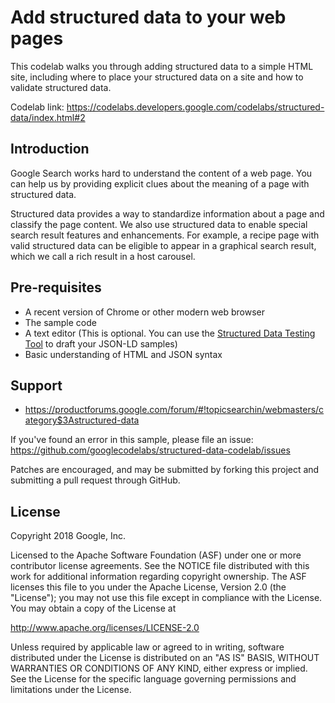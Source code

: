 Add structured data to your web pages
============

This codelab walks you through adding structured data to a simple HTML site, including where to place your structured data on a site and how to validate structured data. 

Codelab link: https://codelabs.developers.google.com/codelabs/structured-data/index.html#2

Introduction
------------
Google Search works hard to understand the content of a web page. You can help us by providing explicit clues about the meaning of a page with structured data. 

Structured data provides a way to standardize information about a page and classify the page content. We also use structured data to enable special search result features and enhancements. For example, a recipe page with valid structured data can be eligible to appear in a graphical search result, which we call a rich result in a host carousel.

Pre-requisites
--------------

- A recent version of Chrome or other modern web browser
- The sample code
- A text editor (This is optional. You can use the [Structured Data Testing Tool](https://search.google.com/structured-data/testing-tool/u/0/) to draft your JSON-LD samples)
- Basic understanding of HTML and JSON syntax

Support
-------

- https://productforums.google.com/forum/#!topicsearchin/webmasters/category$3Astructured-data

If you've found an error in this sample, please file an issue:
https://github.com/googlecodelabs/structured-data-codelab/issues

Patches are encouraged, and may be submitted by forking this project and
submitting a pull request through GitHub.

License
-------

Copyright 2018 Google, Inc.

Licensed to the Apache Software Foundation (ASF) under one or more contributor
license agreements.  See the NOTICE file distributed with this work for
additional information regarding copyright ownership.  The ASF licenses this
file to you under the Apache License, Version 2.0 (the "License"); you may not
use this file except in compliance with the License.  You may obtain a copy of
the License at

  http://www.apache.org/licenses/LICENSE-2.0

Unless required by applicable law or agreed to in writing, software
distributed under the License is distributed on an "AS IS" BASIS, WITHOUT
WARRANTIES OR CONDITIONS OF ANY KIND, either express or implied.  See the
License for the specific language governing permissions and limitations under
the License.
